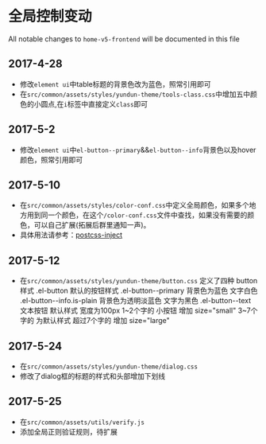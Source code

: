 # 全局控制变动

All notable changes to `home-v5-frontend` will be documented in this file

## 2017-4-28
- 修改`element ui`中table标题的背景色改为蓝色，照常引用即可
- 在`src/common/assets/styles/yundun-theme/tools-class.css`中增加五中颜色的小圆点,在`i`标签中直接定义`class`即可

## 2017-5-2
- 修改`element ui`中`el-button--primary`&&`el-button--info`背景色以及hover颜色，照常引用即可

## 2017-5-10
- 在`src/common/assets/styles/color-conf.css`中定义全局颜色，如果多个地方用到同一个颜色，在这个`/color-conf.css`文件中查找，如果没有需要的颜色，可以自己扩展(拓展后群里通知一声)。
- 具体用法请参考：[postcss-inject](https://github.com/iamfrntdv/postcss-inject)

## 2017-5-12
- 在`src/common/assets/styles/yundun-theme/button.css`
定义了四种 button 样式
.el-button  默认的按钮样式
.el-button--primary  背景色为蓝色 文字白色
.el-button--info.is-plain   背景色为透明淡蓝色 文字为黑色
.el-button--text    文本按钮
默认样式 宽度为100px
1~2个字的 小按钮 增加 size="small"
3~7个字的 为默认样式
超过7个字的  增加 size="large"

## 2017-5-24
- 在`src/common/assets/styles/yundun-theme/dialog.css`
- 修改了dialog框的标题的样式和头部增加下划线

## 2017-5-25
- 在`src/common/assets/utils/verify.js`
- 添加全局正则验证规则，待扩展
